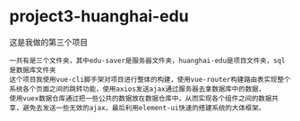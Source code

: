 # project3-huanghai-edu
这是我做的第三个项目

    一共有是三个文件夹，其中edu-saver是服务器文件夹，huanghai-edu是项目文件夹，sql是数据库文件夹
    这个项目我使用vue-cli脚手架对项目进行整体的构建，使用vue-router构建路由表实现整个系统各个页面之间的跳转功能，使用axios发送ajax通过服务器去拿数据库中的数据，
    使用vuex数据仓库通过把一些公共的数据放在数据仓库中，从而实现各个组件之间的数据共享，避免去发送一些无效的ajax，最后利用element-ui快速的搭建系统的大体框架。
